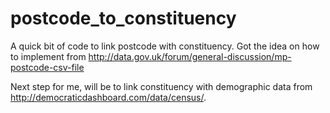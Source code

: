# postcode_to_constituency

A quick bit of code to link postcode with constituency. Got the idea on how to implement from http://data.gov.uk/forum/general-discussion/mp-postcode-csv-file

Next step for me, will be to link constituency with demographic data from http://democraticdashboard.com/data/census/.
